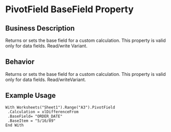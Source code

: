 # PivotField BaseField Property

## Business Description
Returns or sets the base field for a custom calculation. This property is valid only for data fields. Read/write Variant.

## Behavior
Returns or sets the base field for a custom calculation. This property is valid only for data fields. Read/writeVariant.

## Example Usage
```vba
With Worksheets("Sheet1").Range("A3").PivotField 
 .Calculation = xlDifferenceFrom 
 .BaseField= "ORDER_DATE" 
 .BaseItem = "5/16/89" 
End With
```